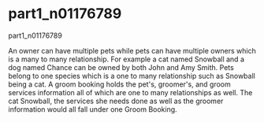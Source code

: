# part1_n01176789
part1_n01176789

An owner can have multiple pets while pets can have multiple owners which is a many to many relationship. For example a cat named Snowball and a dog named Chance can be owned by both John and Amy Smith. Pets belong to one species which is a one to many relationship such as Snowball being a cat. A groom booking holds the pet's, groomer's, and groom services information all of which are one to many relationships as well. The cat Snowball, the services she needs done as well as the groomer information would all fall under one Groom Booking.
